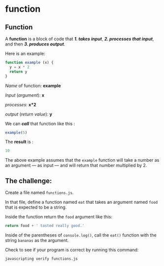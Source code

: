 # function

## Function

A **function** is a block of code that _**1. takes input**_, _**2. processes that input**_, and then _**3. produces output**_.

Here is an example:

```javascript
function example (x) {
  y = x * 2
  return y
}
```

_Name_ of function: **example**

_Input_ \(_argument_\): **x**

_processes_: **x\*2**

_output_ \(_return value_\): **y**

We can _**call**_ that function like this :

```javascript
example(5)
```

The **result** is :

```javascript
10
```

The above example assumes that the `example` function will take a number as an argument –– as input –– and will return that number multiplied by 2.

## The challenge:

Create a file named `functions.js`.

In that file, define a function named `eat` that takes an argument named `food` that is expected to be a string.

Inside the function return the `food` argument like this:

```javascript
return food + ' tasted really good.'
```

Inside of the parentheses of `console.log()`, call the `eat()` function with the string `bananas` as the argument.

Check to see if your program is correct by running this command:

```bash
javascripting verify functions.js
```

